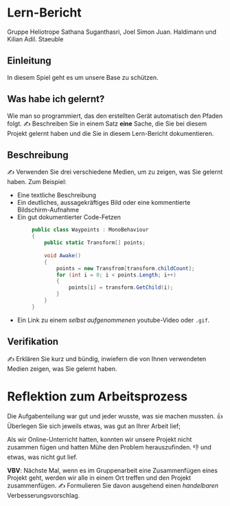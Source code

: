# Lern-Bericht
Gruppe Heliotrope
Sathana Suganthasri, Joel Simon Juan. Haldimann und Kilian Adil. Staeuble


## Einleitung

In diesem Spiel geht es um unsere Base zu schützen. 

## Was habe ich gelernt?
Wie man so programmiert, das den erstellten Gerät automatisch den Pfaden folgt. 
✍️ Beschreiben Sie in einem Satz **eine** Sache, die Sie bei diesem Projekt gelernt haben und die Sie in diesem Lern-Bericht dokumentieren.



## Beschreibung

✍️ Verwenden Sie drei verschiedene Medien, um zu zeigen, was Sie gelernt haben. Zum Beispiel:

* Eine textliche Beschreibung
* Ein deutliches, aussagekräftiges Bild oder eine kommentierte Bildschirm-Aufnahme
* Ein gut dokumentierter Code-Fetzen

```csharp
        public class Waypoints : MonoBehaviour
        {           
            public static Transform[] points;
            
            void Awake()
            {
                points = new Transfrom[transform.childCount];
                for (int i = 0; i < points.Length; i++)
                {
                    points[i] = transform.GetChild(i);
                }
            }
        }

```


* Ein Link zu einem *selbst aufgenommenen* youtube-Video oder `.gif`.

## Verifikation

✍️ Erklären Sie kurz und bündig, inwiefern die von Ihnen verwendeten Medien zeigen, was Sie gelernt haben.

# Reflektion zum Arbeitsprozess

Die Aufgabenteilung war gut und jeder wusste, was sie machen mussten. 
👍 Überlegen Sie sich jeweils etwas, was gut an Ihrer Arbeit lief; 


Als wir Online-Unterricht hatten, konnten wir unsere Projekt nicht zusammen fügen und hatten Mühe den Problem herauszufinden. 👎 und etwas, was nicht gut lief.

**VBV**: Nächste Mal, wenn es im Gruppenarbeit eine Zusammenfügen eines Projekt geht, werden wir alle in einem Ort treffen und den Projekt zusammenfügen. 
✍️ Formulieren Sie davon ausgehend einen *handelbaren* Verbesserungsvorschlag.
